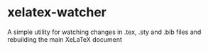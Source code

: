 # xelatex-watcher
A simple utility for watching changes in .tex, .sty and .bib files and rebuilding the main XeLaTeX document
